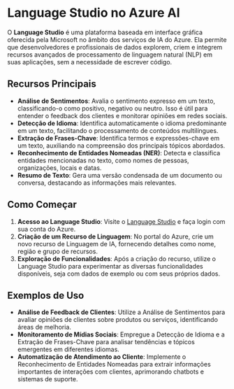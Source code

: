 # Language Studio no Azure AI

O **Language Studio** é uma plataforma baseada em interface gráfica oferecida pela Microsoft no âmbito dos serviços de IA do Azure. Ela permite que desenvolvedores e profissionais de dados explorem, criem e integrem recursos avançados de processamento de linguagem natural (NLP) em suas aplicações, sem a necessidade de escrever código.

## Recursos Principais

- **Análise de Sentimentos**: Avalia o sentimento expresso em um texto, classificando-o como positivo, negativo ou neutro. Isso é útil para entender o feedback dos clientes e monitorar opiniões em redes sociais.
- **Detecção de Idioma**: Identifica automaticamente o idioma predominante em um texto, facilitando o processamento de conteúdos multilíngues.
- **Extração de Frases-Chave**: Identifica termos e expressões-chave em um texto, auxiliando na compreensão dos principais tópicos abordados.
- **Reconhecimento de Entidades Nomeadas (NER)**: Detecta e classifica entidades mencionadas no texto, como nomes de pessoas, organizações, locais e datas.
- **Resumo de Texto**: Gera uma versão condensada de um documento ou conversa, destacando as informações mais relevantes.

## Como Começar

1. **Acesso ao Language Studio**: Visite o [Language Studio](https://language.cognitive.azure.com/) e faça login com sua conta do Azure.
2. **Criação de um Recurso de Linguagem**: No portal do Azure, crie um novo recurso de Linguagem de IA, fornecendo detalhes como nome, região e grupo de recursos.
3. **Exploração de Funcionalidades**: Após a criação do recurso, utilize o Language Studio para experimentar as diversas funcionalidades disponíveis, seja com dados de exemplo ou com seus próprios dados.

## Exemplos de Uso

- **Análise de Feedback de Clientes**: Utilize a Análise de Sentimentos para avaliar opiniões de clientes sobre produtos ou serviços, identificando áreas de melhoria.
- **Monitoramento de Mídias Sociais**: Empregue a Detecção de Idioma e a Extração de Frases-Chave para analisar tendências e tópicos emergentes em diferentes idiomas.
- **Automatização de Atendimento ao Cliente**: Implemente o Reconhecimento de Entidades Nomeadas para extrair informações importantes de interações com clientes, aprimorando chatbots e sistemas de suporte.
